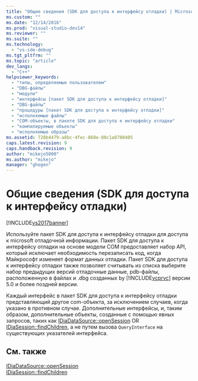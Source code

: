 ```yaml
---
title: "Общие сведения (SDK для доступа к интерфейсу отладки) | Microsoft Docs"
ms.custom: ""
ms.date: "12/14/2016"
ms.prod: "visual-studio-dev14"
ms.reviewer: ""
ms.suite: ""
ms.technology: 
  - "vs-ide-debug"
ms.tgt_pltfrm: ""
ms.topic: "article"
dev_langs: 
  - "C++"
helpviewer_keywords: 
  - "типы, определяемые пользователем"
  - "DBG-файлы"
  - "модули"
  - "интерфейсы [пакет SDK для доступа к интерфейсу отладки]"
  - "DBG-файлы"
  - "процедуры [пакет SDK для доступа к интерфейсу отладки]"
  - "исполняемые файлы"
  - "COM-объекты, в пакете SDK для доступа к интерфейсу отладки"
  - "компилируемые объекты"
  - "исполняемые образы"
ms.assetid: 720b4479-a8bc-4fec-860e-80c1a0780405
caps.latest.revision: 9
caps.handback.revision: 9
author: "mikejo5000"
ms.author: "mikejo"
manager: "ghogen"
---
```

# Общие сведения (SDK для доступа к интерфейсу отладки)
[!INCLUDE[vs2017banner](../../code-quality/includes/vs2017banner.md)]

Используйте пакет SDK для доступа к интерфейсу отладки для доступа к microsoft отладочной информации.  Пакет SDK для доступа к интерфейсу отладки на основе модели COM предоставляет набор API, который исключает необходимость перезаписать код, когда Майкрософт изменяет формат данных отладки.  Пакет SDK для доступа к интерфейсу отладки также позволяет считывать из списка выберите набор предыдущих версий отладочные данные, pdb\-файлы, расположенную в файлах и .dbg созданных by [!INCLUDE[vcprvc](../../debugger/includes/vcprvc_md.md)] версии 5.0 и более поздней версии.  
  
 Каждый интерфейс в пакет SDK для доступа к интерфейсу отладки представляющий другое com\-объекта, за исключением случаев, когда указано в противном случае.  Дополнительные интерфейсы, и, таким образом, дополнительные объекты, созданные с помощью явных запросов, таких как [IDiaDataSource::openSession](../../debugger/debug-interface-access/idiadatasource-opensession.md) OR  [IDiaSession::findChildren](../../debugger/debug-interface-access/idiasession-findchildren.md), а не путем вызова  `QueryInterface` на существующих указателей интерфейса.  
  
## См. также  
 [IDiaDataSource::openSession](../../debugger/debug-interface-access/idiadatasource-opensession.md)   
 [IDiaSession::findChildren](../../debugger/debug-interface-access/idiasession-findchildren.md)